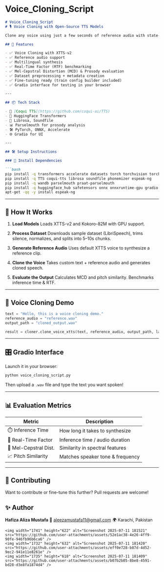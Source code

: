 # Voice_Cloning_Script
````markdown
# Voice_Cloning_Script
# 🎙️ Voice Cloning with Open-Source TTS Models

Clone any voice using just a few seconds of reference audio with state-of-the-art open-source models like **XTTS-v2** and **Kokoro-82M**. This project supports real-time voice synthesis, quality evaluation, dataset preprocessing, benchmarking, and an interactive **Gradio UI**.

## 🚀 Features

- ✅ Voice Cloning with XTTS-v2
- ✅ Reference audio support
- ✅ Multilingual synthesis
- ✅ Real-Time Factor (RTF) benchmarking
- ✅ Mel-Cepstral Distortion (MCD) & Prosody evaluation
- ✅ Dataset preprocessing + metadata creation
- ✅ Fine-tuning ready (train config builder included)
- ✅ Gradio interface for testing in your browser

---

## 📦 Tech Stack

- 🧠 [Coqui TTS](https://github.com/coqui-ai/TTS)
- 🤖 HuggingFace Transformers
- 🎵 Librosa, Soundfile
- 📊 Parselmouth for prosody analysis
- 🛠️ PyTorch, ONNX, Accelerate
- 🌐 Gradio for UI

---

## 🛠️ Setup Instructions

### 🔧 Install Dependencies

```bash
pip install -q transformers accelerate datasets torch torchvision torchaudio
pip install -q TTS coqui-tts librosa soundfile phonemizer espeak-ng
pip install -q wandb parselmouth praat-parselmouth
pip install -q huggingface_hub safetensors onnx onnxruntime-gpu gradio ipywidgets
apt-get -qq -y install espeak-ng
````

---

## 🧪 How It Works

1. **Load Models**
   Loads XTTS-v2 and Kokoro-82M with GPU support.

2. **Process Dataset**
   Downloads sample dataset (LibriSpeech), trims silence, normalizes, and splits into 5–10s chunks.

3. **Generate Reference Audio**
   Uses default XTTS voice to synthesize a reference clip.

4. **Clone the Voice**
   Takes custom text + reference audio and generates cloned speech.

5. **Evaluate the Output**
   Calculates MCD and pitch similarity. Benchmarks inference time & RTF.

---

## 🎯 Voice Cloning Demo

```python
text = "Hello, this is a voice cloning demo."
reference_audio = "reference.wav"
output_path = "cloned_output.wav"

result = cloner.clone_voice_xtts(text, reference_audio, output_path, language="en")
```

---

## 🎛️ Gradio Interface

Launch it in your browser:

```bash
python voice_cloning_script.py
```

Then upload a `.wav` file and type the text you want spoken!

---

## 📊 Evaluation Metrics

| Metric                | Description                      |
| --------------------- | -------------------------------- |
| ⏱️ Inference Time     | How long it takes to synthesize  |
| 🔁 Real-Time Factor   | Inference time / audio duration  |
| 🎼 Mel-Cepstral Dist. | Similarity in spectral features  |
| 📈 Pitch Similarity   | Matches speaker tone & frequency |

---

## 🤝 Contributing

Want to contribute or fine-tune this further? Pull requests are welcome!


## ✨ Author

**Hafiza Aliza Mustafa**
📧 [aleezamustafa11@gmail.com](mailto:aleezamustafa11@gmail.com)
🌍 Karachi, Pakistan

```
<img width="1741" height="622" alt="Screenshot 2025-07-11 181521" src="https://github.com/user-attachments/assets/52e1ac38-4e26-4ff9-90fe-946fb96b6ca6" />
<img width="1732" height="632" alt="Screenshot 2025-07-11 181420" src="https://github.com/user-attachments/assets/eff0e728-b87d-4d52-9ec2-941e11e8261e" />
<img width="1735" height="618" alt="Screenshot 2025-07-11 181409" src="https://github.com/user-attachments/assets/b07b2b05-8be8-4591-bd28-d3e8fa1874d4" />

